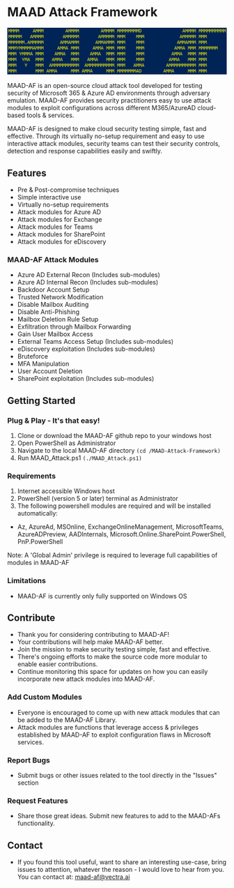 # MAAD Attack Framework
![MAAD_Logo](images/MAAD_AF.png)                                                                     
        
MAAD-AF is an open-source cloud attack tool developed for testing security of Microsoft 365 & Azure AD environments through adversary emulation. MAAD-AF provides security practitioners easy to use attack modules to exploit configurations across different M365/AzureAD cloud-based tools & services.

MAAD-AF is designed to make cloud security testing simple, fast and effective. Through its virtually no-setup requirement and easy to use interactive attack modules, security teams can test their security controls, detection and response capabilities easily and swiftly. 

## Features
- Pre & Post-compromise techniques
- Simple interactive use
- Virtually no-setup requirements
- Attack modules for Azure AD
- Attack modules for Exchange
- Attack modules for Teams
- Attack modules for SharePoint
- Attack modules for eDiscovery

### MAAD-AF Attack Modules
- Azure AD External Recon (Includes sub-modules)
- Azure AD Internal Recon (Includes sub-modules)
- Backdoor Account Setup
- Trusted Network Modification
- Disable Mailbox Auditing
- Disable Anti-Phishing
- Mailbox Deletion Rule Setup
- Exfiltration through Mailbox Forwarding
- Gain User Mailbox Access
- External Teams Access Setup (Includes sub-modules)
- eDiscovery exploitation (Includes sub-modules)
- Bruteforce
- MFA Manipulation
- User Account Deletion
- SharePoint exploitation (Includes sub-modules)

## Getting Started
### Plug & Play - It's that easy!
 1. Clone or download the MAAD-AF github repo to your windows host
 2. Open PowerShell as Administrator 
 3. Navigate to the local MAAD-AF directory 
	 `(cd /MAAD-Attack-Framework)`
 4. Run MAAD_Attack.ps1 
	 `(./MAAD_Attack.ps1)`

### Requirements
1. Internet accessible Windows host
2. PowerShell (version 5 or later) terminal as Administrator
3. The following powershell modules are required and will be installed automatically:
- Az, AzureAd, MSOnline, ExchangeOnlineManagement, MicrosoftTeams, AzureADPreview, AADInternals, Microsoft.Online.SharePoint.PowerShell, PnP.PowerShell

Note: A 'Global Admin' privilege is required to leverage full capabilities of modules in MAAD-AF

### Limitations
- MAAD-AF is currently only fully supported on Windows OS

## Contribute
 - Thank you for considering contributing to MAAD-AF!  
 - Your contributions will help make MAAD-AF better.
 - Join the mission to make security testing simple, fast and effective.
 - There's ongoing efforts to make the source code more modular to enable easier contributions.
 - Continue monitoring this space for updates on how you can easily incorporate new attack modules into MAAD-AF.

### Add Custom Modules
 - Everyone is encouraged to come up with new attack modules that can be added to the MAAD-AF Library. 
 - Attack modules are functions that leverage access & privileges established by MAAD-AF to exploit configuration flaws in Microsoft services.

### Report Bugs
 - Submit bugs or other issues related to the tool directly in the "Issues" section

### Request Features
 - Share those great ideas. Submit new features to add to the MAAD-AFs functionality. 

## Contact
- If you found this tool useful, want to share an interesting use-case, bring issues to attention, whatever the reason - I would love to hear from you. You can contact at: maad-af@vectra.ai